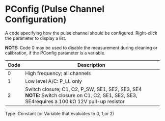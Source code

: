 # PConfig (Pulse Channel Configuration)

A code specifying how the pulse channel should be configured. Right-click the parameter to display a list.

**NOTE:** Code 0 may be used to disable the measurement during cleaning or calibration, if the PConfig parameter is a variable.

| Code | Description                                                                                                                                   |
| ---- | --------------------------------------------------------------------------------------------------------------------------------------------- |
| 0    | High frequency; all channels                                                                                                                  |
| 1    | Low level A/C: P_LL only                                                                                                                      |
| 2    | Switch closure; C1, C2, P_SW, SE1, SE2, SE3, SE4 **NOTE:** Switch closure on C1, C2, SE1, SE2, SE3, SE4requires a 100 kΩ 12V pull-up resistor |

Type: Constant (or Variable that evaluates to 0, 1,or 2)
